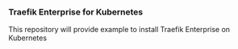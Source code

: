 ### Traefik Enterprise for Kubernetes

This repository will provide example to install Traefik Enterprise on Kubernetes


